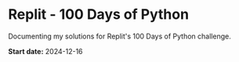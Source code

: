 # Replit - 100 Days of Python
Documenting my solutions for Replit's 100 Days of Python challenge.

**Start date:** 2024-12-16
